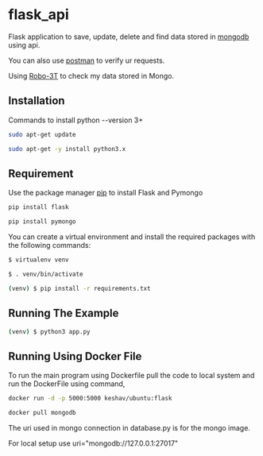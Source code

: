 # flask_api
Flask application to save, update, delete and find data stored in [mongodb](https://docs.mongodb.com/) using api.

You can also use [postman](https://learning.postman.com/docs/postman/api-documentation/documenting-your-api/) to verify ur requests.

Using [Robo-3T](https://robomongo.org/) to check my data stored in Mongo.
## Installation
Commands to install python --version 3+
```bash
sudo apt-get update

sudo apt-get -y install python3.x
```

## Requirement
Use the package manager [pip](https://pip.pypa.io/en/stable/) to install Flask and Pymongo
```bash
pip install flask

pip install pymongo
```
You can create a virtual environment and install the required packages with the following commands:
``` bash
$ virtualenv venv

$ . venv/bin/activate

(venv) $ pip install -r requirements.txt
```
## Running The Example
```bash
(venv) $ python3 app.py
```
## Running Using Docker File
To run the main program using Dockerfile pull the code to local system and run the DockerFile using command,
```bash
docker run -d -p 5000:5000 keshav/ubuntu:flask

docker pull mongodb
```
The uri used in mongo connection in database.py is for the mongo image.

For local setup use  uri="mongodb://127.0.0.1:27017"